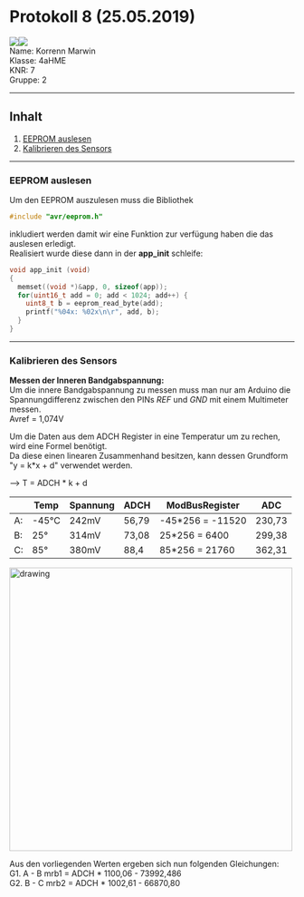 # Protokoll 8 (25.05.2019)

![](https://www.koerbler.com/neuigkeiten/wp-content/uploads/2013/03/htl-kaindorf.jpg)![](https://www.htl-kaindorf.at/images/startpage/logoMecha.png)   
Name: Korrenn Marwin  
Klasse: 4aHME  
KNR: 7  
Gruppe: 2  

---

## Inhalt 
1. [EEPROM auslesen](#eeprom-auslesen)  
1. [Kalibrieren des Sensors](#kalibrieren-des-sensors)  

---
### EEPROM auslesen  

Um den EEPROM auszulesen muss die Bibliothek  
```c 
#include "avr/eeprom.h"
```
inkludiert werden damit wir eine Funktion zur verfügung haben die das auslesen erledigt.  
Realisiert wurde diese dann in der **app_init** schleife:  
```c 
void app_init (void)
{
  memset((void *)&app, 0, sizeof(app));
  for(uint16_t add = 0; add < 1024; add++) {
    uint8_t b = eeprom_read_byte(add);
    printf("%04x: %02x\n\r", add, b);
  }
}
```


---
###  Kalibrieren des Sensors  
**Messen der Inneren Bandgabspannung:**  
Um die innere Bandgabspannung zu messen muss man nur am Arduino die Spannungdifferenz zwischen den PINs *REF* und *GND* mit einem Multimeter messen.  
Avref = 1,074V  
   
Um die Daten aus dem ADCH Register in eine Temperatur um zu rechen, wird eine Formel benötigt.  
Da diese einen linearen Zusammenhand besitzen, kann dessen Grundform "y = k*x + d" verwendet werden.  
  
--> T = ADCH * k + d

|   | Temp | Spannung | ADCH | ModBusRegister   |   ADC   |
|---|------|----------|------|------------------|---------|
|A: | -45°C|  242mV   | 56,79| -45*256 = -11520 |  230,73 |
|B: |  25° |  314mV   | 73,08|  25*256 = 6400   |  299,38 |
|C: |  85° |  380mV   | 88,4 |  85*256 = 21760  |  362,31 |

<img src="https://github.com/HTLMechatronics/m15-la1-sx/blob/brelom15/data/Temperaturverlauf.png" alt="drawing" width="500"/>

Aus den vorliegenden Werten ergeben sich nun folgenden Gleichungen:  
G1.  A - B  mrb1 = ADCH * 1100,06 - 73992,486  
G2. B - C   mrb2 = ADCH * 1002,61 - 66870,80  
